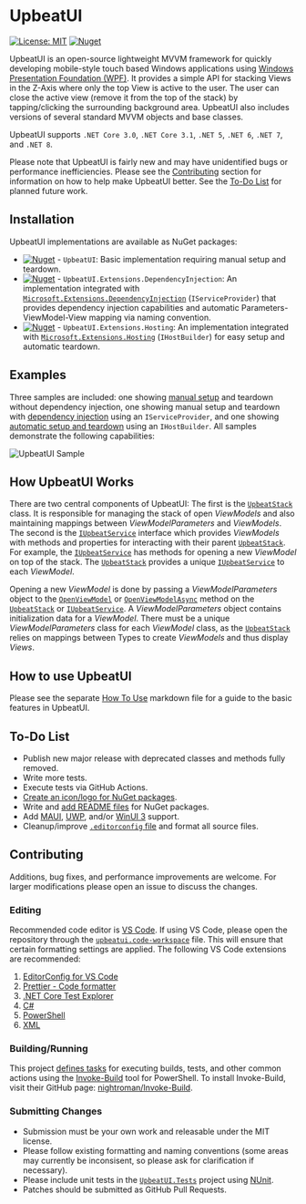 <!-- This file is part of the UpbeatUI project, which is released under MIT License.
     See LICENSE.md or visit:
     https://github.com/pulselyre/upbeatui/blob/main/LICENSE.md
     -->

# UpbeatUI

[![License: MIT](https://img.shields.io/badge/License-MIT-yellow.svg)](https://github.com/pulselyre/UpbeatUI/blob/main/LICENSE.md)
[![Nuget](https://img.shields.io/nuget/v/UpbeatUI)](https://www.nuget.org/packages/UpbeatUI/)

UpbeatUI is an open-source lightweight MVVM framework for quickly developing mobile-style touch based Windows applications using [Windows Presentation Foundation (WPF)](https://github.com/dotnet/wpf). It provides a simple API for stacking Views in the Z-Axis where only the top View is active to the user. The user can close the active view (remove it from the top of the stack) by tapping/clicking the surrounding background area. UpbeatUI also includes versions of several standard MVVM objects and base classes.

UpbeatUI supports `.NET Core 3.0`, `.NET Core 3.1`, `.NET 5`, `.NET 6`, `.NET 7`, and `.NET 8`.

Please note that UpbeatUI is fairly new and may have unidentified bugs or performance inefficiencies. Please see the [Contributing](#contributing) section for information on how to help make UpbeatUI better. See the [To-Do List](#to-do-list) for planned future work.

## Installation

UpbeatUI implementations are available as NuGet packages:

- [![Nuget](https://img.shields.io/nuget/v/UpbeatUI)](https://www.nuget.org/packages/UpbeatUI/) - `UpbeatUI`: Basic implementation requiring manual setup and teardown.
- [![Nuget](https://img.shields.io/nuget/v/UpbeatUI.Extensions.DependencyInjection)](https://www.nuget.org/packages/UpbeatUI.Extensions.DependencyInjection/) - `UpbeatUI.Extensions.DependencyInjection`: An implementation integrated with [`Microsoft.Extensions.DependencyInjection`](https://www.nuget.org/packages/Microsoft.Extensions.DependencyInjection) (`IServiceProvider`) that provides dependency injection capabilities and automatic Parameters-ViewModel-View mapping via naming convention.
- [![Nuget](https://img.shields.io/nuget/v/UpbeatUI.Extensions.Hosting)](https://www.nuget.org/packages/UpbeatUI.Extensions.Hosting/) - `UpbeatUI.Extensions.Hosting`: An implementation integrated with [`Microsoft.Extensions.Hosting`](https://www.nuget.org/packages/Microsoft.Extensions.Hosting) (`IHostBuilder`) for easy setup and automatic teardown.

## Examples

Three samples are included: one showing [manual setup](samples/ManualUpbeatUISample) and teardown without dependency injection, one showing manual setup and teardown with [dependency injection](samples/ServiceProvidedUpbeatUISample) using an `IServiceProvider`, and one showing [automatic setup and teardown](samples/HostedUpbeatUISample) using an `IHostBuilder`. All samples demonstrate the following capabilities:

![UpbeatUI Sample](https://github.com/Pulselyre/UpbeatUI/assets/20475952/968f2465-43cb-4486-a671-c8a0d898022e)

## How UpbeatUI Works

There are two central components of UpbeatUI: The first is the [`UpbeatStack`](source/UpbeatUI/ViewModel/UpbeatStack.cs) class. It is responsible for managing the stack of open _ViewModels_ and also maintaining mappings between _ViewModelParameters_ and _ViewModels_. The second is the [`IUpbeatService`](source/UpbeatUI/ViewModel/IUpbeatService.cs) interface which provides _ViewModels_ with methods and properties for interacting with their parent [`UpbeatStack`](source/UpbeatUI/ViewModel/UpbeatStack.cs). For example, the [`IUpbeatService`](source/UpbeatUI/ViewModel/IUpbeatService.cs) has methods for opening a new _ViewModel_ on top of the stack. The [`UpbeatStack`](source/UpbeatUI/ViewModel/UpbeatStack.cs) provides a unique [`IUpbeatService`](source/UpbeatUI/ViewModel/IUpbeatService.cs) to each _ViewModel_.

Opening a new _ViewModel_ is done by passing a _ViewModelParameters_ object to the [`OpenViewModel`](source/UpbeatUI/ViewModel/IOpensViewModels.cs#L16-L29) or [`OpenViewModelAsync`](source/UpbeatUI/ViewModel/IOpensViewModels.cs#L31-L37) method on the [`UpbeatStack`](source/UpbeatUI/ViewModel/UpbeatStack.cs) or [`IUpbeatService`](source/UpbeatUI/ViewModel/IUpbeatService.cs). A _ViewModelParameters_ object contains initialization data for a _ViewModel_. There must be a unique _ViewModelParameters_ class for each _ViewModel_ class, as the [`UpbeatStack`](source/UpbeatUI/ViewModel/UpbeatStack.cs) relies on mappings between Types to create _ViewModels_ and thus display _Views_.

## How to use UpbeatUI

Please see the separate [How To Use](HOW-TO-USE.md) markdown file for a guide to the basic features in UpbeatUI.

## To-Do List

- Publish new major release with deprecated classes and methods fully removed.
- Write more tests.
- Execute tests via GitHub Actions.
- [Create an icon/logo for NuGet packages](https://github.com/NuGet/Home/wiki/Packaging-Icon-within-the-nupkg).
- Write and [add README files](https://devblogs.microsoft.com/nuget/add-a-readme-to-your-nuget-package/) for NuGet packages.
- Add [MAUI](https://github.com/dotnet/maui), [UWP](https://learn.microsoft.com/en-us/windows/uwp/), and/or [WinUI 3](https://learn.microsoft.com/en-us/windows/apps/winui/winui3/) support.
- Cleanup/improve [`.editorconfig` file](.editorconfig) and format all source files.
<!--
- Remove the [`UpbeatControl`](source/UpbeatUI/View/UpbeatControl.cs) entirely, and rely on [`<DataTemplate DataType="{x:Type ...}">`](https://learn.microsoft.com/en-us/dotnet/desktop/wpf/data/data-templating-overview#the-datatype-property) instead to match _ViewModel_ instances on the [`UpbeatStack`](source/UpbeatUI/ViewModel/UpbeatStack.cs) with _Views_. Also, re-implement the percentage size and position behavior as a [WPF Decorator](https://learn.microsoft.com/en-us/dotnet/api/system.windows.controls.decorator).
- Cleanup/improve [`.gitignore` file](.gitignore) (too many unnecessary items listed).
- Deprecate the public [`ActionDeferrer`](source/UpbeatUI/ViewModel/ActionDeferrer.cs) (and move all functionality to [`UpbeatStack.UpbeatServiceDeferrer`](source/UpbeatUI/ViewModel/UpbeatStack.UpbeatServiceDeferrer.cs)).
- Simplify [`HostedUpbeatBuilder`](source/UpbeatUI.Extensions.Hosting/HostedUpbeatBuilder.cs), [`HostedUpbeatSerivce`](source/UpbeatUI.Extensions.Hosting/HostedUpbeatService.cs), [`UpbeatApplicationService`](source/UpbeatUI.Extensions.Hosting/UpbeatApplicationService.cs), and [`ConfigureUpbeatHost`](source/UpbeatUI.Extensions.Hosting/Extensions.cs#L22) implementations.
-->

## Contributing

Additions, bug fixes, and performance improvements are welcome. For larger modifications please open an issue to discuss the changes.

### Editing

Recommended code editor is [VS Code](https://code.visualstudio.com/). If using VS Code, please open the repository through the [`upbeatui.code-workspace`](upbeatui.code-workspace) file. This will ensure that certain formatting settings are applied. The following VS Code extensions are recommended:

1. [EditorConfig for VS Code](https://marketplace.visualstudio.com/items?itemName=EditorConfig.EditorConfig)
2. [Prettier - Code formatter](https://marketplace.visualstudio.com/items?itemName=esbenp.prettier-vscode)
3. [.NET Core Test Explorer](https://marketplace.visualstudio.com/items?itemName=formulahendry.dotnet-test-explorer)
4. [C#](https://marketplace.visualstudio.com/items?itemName=ms-dotnettools.csharp)
5. [PowerShell](https://marketplace.visualstudio.com/items?itemName=ms-vscode.PowerShell)
6. [XML](https://marketplace.visualstudio.com/items?itemName=redhat.vscode-xml)

### Building/Running

This project [defines tasks](UpbeatUI.build.ps1) for executing builds, tests, and other common actions using the [Invoke-Build](https://github.com/nightroman/Invoke-Build) tool for PowerShell. To install Invoke-Build, visit their GitHub page: [nightroman/Invoke-Build](https://github.com/nightroman/Invoke-Build#install-as-module).

### Submitting Changes

- Submission must be your own work and releasable under the MIT license.
- Please follow existing formatting and naming conventions (some areas may currently be inconsisent, so please ask for clarification if necessary).
- Please include unit tests in the [`UpbeatUI.Tests`](source/UpbeatUI.Tests/) project using [NUnit](https://github.com/nunit/nunit).
- Patches should be submitted as GitHub Pull Requests.
